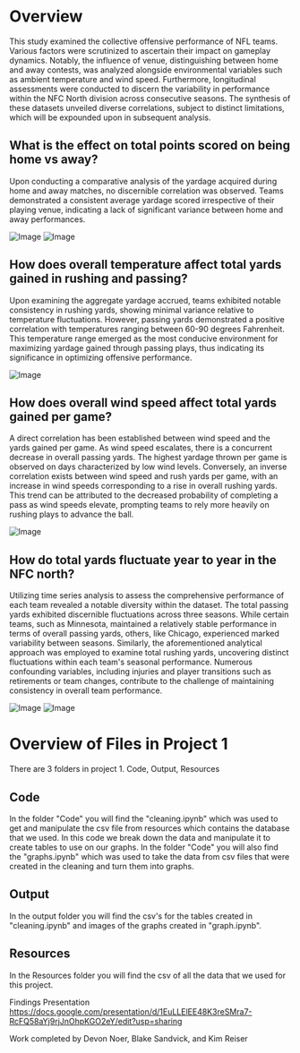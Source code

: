# Overview

This study examined the collective offensive performance of NFL teams. Various factors were scrutinized to ascertain their impact on gameplay dynamics. Notably, the influence of venue, distinguishing between home and away contests, was analyzed alongside environmental variables such as ambient temperature and wind speed. Furthermore, longitudinal assessments were conducted to discern the variability in performance within the NFC North division across consecutive seasons. The synthesis of these datasets unveiled diverse correlations, subject to distinct limitations, which will be expounded upon in subsequent analysis.


## What is the effect on total points scored on being home vs away? 

Upon conducting a comparative analysis of the yardage acquired during home and away matches, no discernible correlation was observed. Teams demonstrated a consistent average yardage scored irrespective of their playing venue, indicating a lack of significant variance between home and away performances.

![Image](Project%201/Output/Home_Away_Pass_Rush.png)
![Image](Project%201/Output/Home_Away_Score.png)


## How does overall temperature affect total yards gained in rushing and passing? 

Upon examining the aggregate yardage accrued, teams exhibited notable consistency in rushing yards, showing minimal variance relative to temperature fluctuations. However, passing yards demonstrated a positive correlation with temperatures ranging between 60-90 degrees Fahrenheit. This temperature range emerged as the most conducive environment for maximizing yardage gained through passing plays, thus indicating its significance in optimizing offensive performance.

![Image](Project%201/Output/Temp_Yards.png)

## How does overall wind speed affect total yards gained per game? 

A direct correlation has been established between wind speed and the yards gained per game. As wind speed escalates, there is a concurrent decrease in overall passing yards. The highest yardage thrown per game is observed on days characterized by low wind levels. Conversely, an inverse correlation exists between wind speed and rush yards per game, with an increase in wind speeds corresponding to a rise in overall rushing yards. This trend can be attributed to the decreased probability of completing a pass as wind speeds elevate, prompting teams to rely more heavily on rushing plays to advance the ball.

![Image](Project%201/Output/Wind_Yards.png)

## How do total yards fluctuate year to year in the NFC north?

Utilizing time series analysis to assess the comprehensive performance of each team revealed a notable diversity within the dataset. The total passing yards exhibited discernible fluctuations across three seasons. While certain teams, such as Minnesota, maintained a relatively stable performance in terms of overall passing yards, others, like Chicago, experienced marked variability between seasons.
Similarly, the aforementioned analytical approach was employed to examine total rushing yards, uncovering distinct fluctuations within each team's seasonal performance. Numerous confounding variables, including injuries and player transitions such as retirements or team changes, contribute to the challenge of maintaining consistency in overall team performance.

![Image](Project%201/Output/Passing_Per_Season.png)
![Image](Project%201/Output/Rushing_Per_Season.png)

# Overview of Files in Project 1

There are 3 folders in project 1. Code, Output, Resources

## Code

In the folder "Code" you will find the "cleaning.ipynb" which was used to get and manipulate the csv file from resources which contains the database that we used. In this code we break down the data and manipulate it to create tables to use on our graphs.
In the folder "Code" you will also find the "graphs.ipynb" which was used to take the data from csv files that were created in the cleaning and turn them into graphs. 

## Output

In the output folder you will find the csv's for the tables created in "cleaning.ipynb" and images of the graphs created in "graph.ipynb".

## Resources 

In the Resources folder you will find the csv of all the data that we used for this project.


Findings Presentation
https://docs.google.com/presentation/d/1EuLLElEE48K3reSMra7-RcFQ58aYj9rjJnOhpKGO2eY/edit?usp=sharing 

Work completed by Devon Noer, Blake Sandvick, and Kim Reiser
